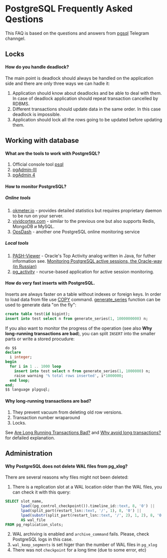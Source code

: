 # PostgreSQL Frequently Asked Qestions

This FAQ is based on the questions and answers from [pgsql](https://t.me/pgsql) Telegram channgel.

## Locks

#### How do you handle deadlock?

The main point is deadlock should always be handled on the application side and there are only three ways we can hadle it:

1. Application should know about deadlocks and be able to deal with them. In case of deadlock application should repeat transaction cancelled by RDBMS.
2. Different transactions should update data in the same order. In this case deadlock is impossible.
3. Application should lock all the rows going to be updated before updating them.

## Working with database

#### What are the tools to work with PostgreSQL?

1. Official console tool [psql](https://www.postgresql.org/docs/current/static/app-psql.html)
2. [pgAdmin-III](https://www.pgadmin.org/docs/pgadmin3/1.22/)
3. [pgAdmin 4](https://www.pgadmin.org/)

#### How to monitor PostgreSQL?

##### Online tools

1. [okmeter.io](https://okmeter.io/) - provides detailed statistics but requires proprietary daemon to be run on your server.
2. [vividcortex.com](https://www.vividcortex.com/) - similar to the previous one but also supports Redis, MongoDB и MySQL.
3. [OpsDash](https://www.opsdash.com/) - another one PostgreSQL online monitoring service

##### Local tools

1. [PASH-Viewer](https://github.com/dbacvetkov/PASH-Viewer) - Oracle's Top Activity analog written in Java, for futher information see. [Monitoring PostgreSQL active sessions, the Oracle-way (in Russian)](https://habr.com/post/413411/)
2. [pg_activity](https://github.com/julmon/pg_activity) - ncurse-based application for active session monitoring.

#### How do very fast inserts with PostgreSQL.

Inserts are always faster on a table without indexes or foreign keys. In order to load data from file use [COPY](https://www.postgresql.org/docs/current/static/sql-copy.html) command. [generate_series](https://www.postgresql.org/docs/current/static/functions-srf.html) function can be used to generate data "on the fly":

```sql
create table test(id bigint);
insert into test select n from generate_series(1, 1000000000) n;
```

If you also want to monitor the progress of the operation (see also **Why long-running transactions are bad**), you can split `INSERT` into the smaller parts or write a stored procudure:

```sql
do $$
declare
  i integer;
begin
  for i in 1 .. 1000 loop
    insert into test select n from generate_series(1, 1000000) n;
    raise warning '% total rows inserted', i*1000000;
  end loop;
end;
$$ language plpgsql;
```

#### Why long-running transactions are bad?

1. They prevent vacuum from deleting old row versions.
2. Transaction number wraparound
3. Locks.

See [Are Long Running Transactions Bad?](https://www.simononsoftware.com/are-long-running-transactions-bad/) and [Why avoid long transactions?](https://blog.dataegret.com/2018/12/why-avoid-long-transaction.html?m=1) for defailed explanation.

## Administration

#### Why PostgreSQL does not delete WAL files from pg_xlog?

There are several reasons why files might not been deleted:

1. There is a replication slot at a WAL location older than the WAL files, you can check it with this query:

```sql
SELECT slot_name,
       lpad((pg_control_checkpoint()).timeline_id::text, 8, '0') ||
       lpad(split_part(restart_lsn::text, '/', 1), 8, '0') ||
       lpad(substr(split_part(restart_lsn::text, '/', 2), 1, 2), 8, '0')
       AS wal_file
FROM pg_replication_slots;
```

2. WAL archiving is enabled and `archive_command` fails. Please, check PostgreSQL logs in this case.
3. `wal_keep_segments` is set higer than the number of WAL files in `pg_xlog`
4. There was not `checkpoint` for a long time (due to some error, etc)
